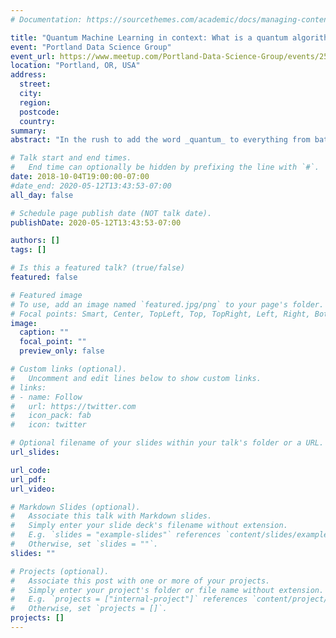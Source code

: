 ```yaml
---
# Documentation: https://sourcethemes.com/academic/docs/managing-content/

title: "Quantum Machine Learning in context: What is a quantum algorithm anyway?"
event: "Portland Data Science Group"
event_url: https://www.meetup.com/Portland-Data-Science-Group/events/255093322
location: "Portland, OR, USA"
address:
  street:
  city:
  region:
  postcode:
  country:
summary:
abstract: "In the rush to add the word _quantum_ to everything from batteries to banking, Quantum machine learning has entered the fray. A perfect combination of buzzwords that will get all of the funding....right? In this talk I want to look at quantum algorithms and what actually constitutes programming a quantum computer. With this context, we can look at what machine learning tasks are being explored for possible speedups with quantum computing."

# Talk start and end times.
#   End time can optionally be hidden by prefixing the line with `#`.
date: 2018-10-04T19:00:00-07:00
#date_end: 2020-05-12T13:43:53-07:00
all_day: false

# Schedule page publish date (NOT talk date).
publishDate: 2020-05-12T13:43:53-07:00

authors: []
tags: []

# Is this a featured talk? (true/false)
featured: false

# Featured image
# To use, add an image named `featured.jpg/png` to your page's folder. 
# Focal points: Smart, Center, TopLeft, Top, TopRight, Left, Right, BottomLeft, Bottom, BottomRight.
image:
  caption: ""
  focal_point: ""
  preview_only: false

# Custom links (optional).
#   Uncomment and edit lines below to show custom links.
# links:
# - name: Follow
#   url: https://twitter.com
#   icon_pack: fab
#   icon: twitter

# Optional filename of your slides within your talk's folder or a URL.
url_slides:

url_code:
url_pdf:
url_video:

# Markdown Slides (optional).
#   Associate this talk with Markdown slides.
#   Simply enter your slide deck's filename without extension.
#   E.g. `slides = "example-slides"` references `content/slides/example-slides.md`.
#   Otherwise, set `slides = ""`.
slides: ""

# Projects (optional).
#   Associate this post with one or more of your projects.
#   Simply enter your project's folder or file name without extension.
#   E.g. `projects = ["internal-project"]` references `content/project/deep-learning/index.md`.
#   Otherwise, set `projects = []`.
projects: []
---
```

